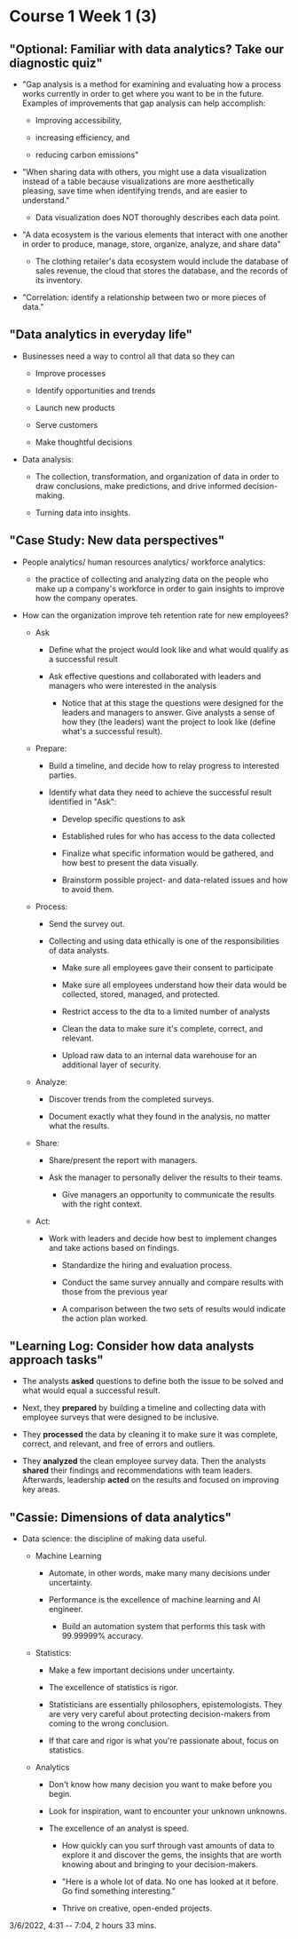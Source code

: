 # Course 1 Week 1 (3)

## "Optional: Familiar with data analytics? Take our diagnostic quiz"

- "Gap analysis is a method for examining and evaluating how a process works currently in order to get where you want to
be in the future. Examples of improvements that gap analysis can help accomplish:
    
    - Improving accessibility, 
    
    - increasing efficiency, and 
    
    - reducing carbon emissions"

- "When sharing data with others, you might use a data visualization instead of a table because visualizations are more 
aesthetically pleasing, save time when identifying trends, and are easier to understand."
    
    - Data visualization does NOT thoroughly describes each data point. 

- "A data ecosystem is the various elements that interact with one another in order to produce, manage, store, organize,
analyze, and share data"

    - The clothing retailer's data ecosystem would include the database of sales revenue, the cloud that stores the
    database, and the records of its inventory.
    
- "Correlation: identify a relationship between two or more pieces of data."


## "Data analytics in everyday life" ##

- Businesses need a way to control all that data so they can
   
    - Improve processes
    
    - Identify opportunities and trends 
    
    - Launch new products
    
    - Serve customers
    
    - Make thoughtful decisions
    
- Data analysis: 
    - The collection, transformation, and organization of data in order to draw conclusions, make predictions, and drive 
    informed decision-making.
    
    - Turning data into insights.
    
## "Case Study: New data perspectives"

- People analytics/ human resources analytics/ workforce analytics:
    - the practice of collecting and analyzing data on the people who make up a company's workforce in order to gain 
    insights to improve how the company operates.

- How can the organization improve teh retention rate for new employees?
    
    - Ask
        - Define what the project would look like and what would qualify as a successful result
        
        - Ask effective questions and collaborated with leaders and managers who were interested in the analysis
            - Notice that at this stage the questions were designed for the leaders and managers to answer. Give analysts 
            a sense of how they (the leaders) want the project to look like (define what's a successful result).
    
    - Prepare:
        - Build a timeline, and decide how to relay progress to interested parties.
        
        - Identify what data they need to achieve the successful result identified in "Ask":
            - Develop specific questions to ask
            
            - Established rules for who has access to the data collected
            - Finalize what specific information would be gathered, and how best to present the data visually.
            - Brainstorm possible project- and data-related issues and how to avoid them.
    
    - Process:
        - Send the survey out.
        
        - Collecting and using data ethically is one of the responsibilities of data analysts.
            - Make sure all employees gave their consent to participate
            
            - Make sure all employees understand how their data would be collected, stored, managed, and protected.
            - Restrict access to the dta to a limited number of analysts
            - Clean the data to make sure it's complete, correct, and relevant.
            - Upload raw data to an internal data warehouse for an additional layer of security.
    
    - Analyze:
        - Discover trends from the completed surveys.
        
        - Document exactly what they found in the analysis, no matter what the results.
        
    - Share:
        - Share/present the report with managers.
        
        - Ask the manager to personally deliver the results to their teams.
        
            - Give managers an opportunity to communicate the results with the right context.
    
    - Act:
        - Work with leaders and decide how best to implement changes and take actions based on findings.
            - Standardize the hiring and evaluation process.
            
            - Conduct the same survey annually and compare results with those from the previous year
        
            - A comparison between the two sets of results would indicate the action plan worked.      


## "Learning Log: Consider how data analysts approach tasks" ##

- The analysts **asked** questions to define both the issue to be solved and what would equal a successful result.

- Next, they **prepared** by building a timeline and collecting data with employee surveys that were designed to be 
inclusive.

- They **processed** the data by cleaning it to make sure it was complete, correct, and relevant, and free of errors and 
outliers.

- They **analyzed** the clean employee survey data. Then the analysts **shared** their findings and recommendations with 
team leaders. Afterwards, leadership **acted** on the results and focused on improving key areas. 



## "Cassie: Dimensions of data analytics" ##

- Data science: the discipline of making data useful.
    
    - Machine Learning
        - Automate, in other words, make many many decisions under uncertainty.
        
        - Performance is the excellence of machine learning and AI engineer.
            - Build an automation system that performs this task with 99.99999% accuracy.
        
    - Statistics:
        - Make a few important decisions under uncertainty.
        - The excellence of statistics is rigor.
        
        - Statisticians are essentially philosophers, epistemologists. They are very very careful about protecting
        decision-makers from coming to the wrong conclusion. 
        - If that care and rigor is what you're passionate about, focus on statistics.
       
    - Analytics
        - Don't know how many decision you want to make before you begin.
        
        - Look for inspiration, want to encounter your unknown unknowns.
        
        - The excellence of an analyst is speed.
            - How quickly can you surf through vast amounts of data to explore it and discover the gems, the insights
            that are worth knowing about and bringing to your decision-makers.
            
            - "Here is a whole lot of data. No one has looked at it before. Go find something interesting."
            
            - Thrive on creative, open-ended projects.

3/6/2022, 4:31 -- 7:04, 2 hours 33 mins.